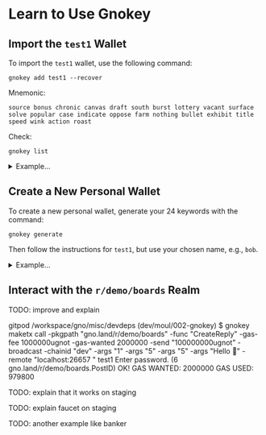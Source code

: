 # Learn to Use Gnokey

## Import the `test1` Wallet

To import the `test1` wallet, use the following command:

```console
gnokey add test1 --recover
```

Mnemonic:

```console
source bonus chronic canvas draft south burst lottery vacant surface solve popular case indicate oppose farm nothing bullet exhibit title speed wink action roast
```

Check:

```console
gnokey list
```

<details>
  <summary>Example...</summary>

```console
$ gnokey list

$ gnokey add test1 --recover
Enter a passphrase to encrypt your key to disk:
Repeat the passphrase:
Enter your bip39 mnemonic
source bonus chronic canvas draft south burst lottery vacant surface solve popular case indicate oppose farm nothing bullet exhibit title speed wink action roast

* test1 (local) - addr: g1jg8mtutu9khhfwc4nxmuhcpftf0pajdhfvsqf5 pub: gpub1pgfj7ard9eg82cjtv4u4xetrwqer2dntxyfzxz3pq0skzdkmzu0r9h6gny6eg8c9dc303xrrudee6z4he4y7cs5rnjwmyf40yaj, path: <nil>

$ gnokey list
0. test1 (local) - addr: g1jg8mtutu9khhfwc4nxmuhcpftf0pajdhfvsqf5 pub: gpub1pgfj7ard9eg82cjtv4u4xetrwqer2dntxyfzxz3pq0skzdkmzu0r9h6gny6eg8c9dc303xrrudee6z4he4y7cs5rnjwmyf40yaj, path: <nil>
```
</details>

## Create a New Personal Wallet

To create a new personal wallet, generate your 24 keywords with the command:

```console
gnokey generate
```

Then follow the instructions for `test1`, but use your chosen name, e.g., `bob`.

<details>
  <summary>Example...</summary>

```console
$ gnokey generate
meat middle doctor gasp axis drastic flower song test public hire title ivory walnut pledge violin mechanic hedgehog rapid satisfy measure autumn front blind

$ gnokey add bob --recover
Enter a passphrase to encrypt your key to disk:
Repeat the passphrase:
Enter your bip39 mnemonic
meat middle doctor gasp axis drastic flower song test public hire title ivory walnut pledge violin mechanic hedgehog rapid satisfy measure autumn front blind

* bob (local) - addr: g1h5tap94s8k0dhwhkldf39vavucvnjhrhepmt8a pub: gpub1pgfj7ard9eg82cjtv4u4xetrwqer2dntxyfzxz3pqdzdqdzjre7nfvtd7ge3gsenxsdf0ww2fcazt957q76glapsrxgeg774qj2, path: <nil>

$ gnokey list
0. bob (local) - addr: g1h5tap94s8k0dhwhkldf39vavucvnjhrhepmt8a pub: gpub1pgfj7ard9eg82cjtv4u4xetrwqer2dntxyfzxz3pqdzdqdzjre7nfvtd7ge3gsenxsdf0ww2fcazt957q76glapsrxgeg774qj2, path: <nil>
1. test1 (local) - addr: g1jg8mtutu9khhfwc4nxmuhcpftf0pajdhfvsqf5 pub: gpub1pgfj7ard9eg82cjtv4u4xetrwqer2dntxyfzxz3pq0skzdkmzu0r9h6gny6eg8c9dc303xrrudee6z4he4y7cs5rnjwmyf40yaj, path: <nil>
```
</details>

## Interact with the `r/demo/boards` Realm

TODO: improve and explain

gitpod /workspace/gno/misc/devdeps (dev/moul/002-gnokey) $ gnokey maketx call -pkgpath "gno.land/r/demo/boards" -func "CreateReply" -gas-fee 1000000ugnot -gas-wanted 2000000 -send "100000000ugnot" -broadcast -chainid "dev" -args "1" -args "5" -args "5" -args "Hello 👋" -remote "localhost:26657
" test1
Enter password.
(6 gno.land/r/demo/boards.PostID)
OK!
GAS WANTED: 2000000
GAS USED:   979800


TODO: explain that it works on staging

TODO: explain faucet on staging

TODO: another example like banker
